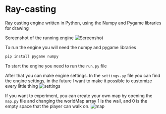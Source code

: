 # Ray-casting
Ray casting engine written in Python, using the Numpy and Pygame libraries for drawing

Screenshot of the running engine
![Screenshot](https://github.com/Drag0npr1nc1k/Ray-casting/assets/130561717/0cd01df0-fda6-4d00-81d6-f1b156518269)

To run the engine you will need the numpy and pygame libraries
```bash
pip install pygame numpy
```
To start the engine you need to run the `run.py` file

After that you can make engine settings. In the `settings.py` file you can find the engine settings, in the future I want to make it possible to customize every little thing
![settings](https://github.com/Drag0npr1nc1k/Ray-casting/assets/130561717/3babe72b-05de-4928-9692-5873f3721762)

If you want to experiment, you can create your own map by opening the `map.py` file and changing the worldMap array 1 is the wall, and 0 is the empty space that the player can walk on.
![map](https://github.com/Drag0npr1nc1k/Ray-casting/assets/130561717/654bf766-9420-4f27-a479-95b47b2baea3)
